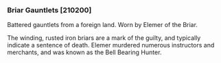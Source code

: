 ### Briar Gauntlets [210200]

Battered gauntlets from a foreign land. Worn by Elemer of the Briar.

The winding, rusted iron briars are a mark of the guilty, and typically indicate a sentence of death. Elemer murdered numerous instructors and merchants, and was known as the Bell Bearing Hunter.